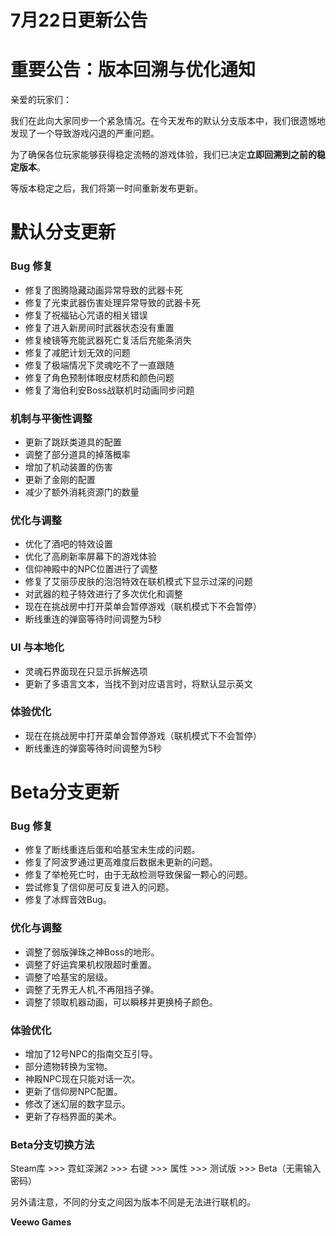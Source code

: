 # 7月22日更新公告

# 重要公告：版本回溯与优化通知

亲爱的玩家们：

我们在此向大家同步一个紧急情况。在今天发布的默认分支版本中，我们很遗憾地发现了一个导致游戏闪退的严重问题。

为了确保各位玩家能够获得稳定流畅的游戏体验，我们已决定**立即回溯到之前的稳定版本**。

等版本稳定之后，我们将第一时间重新发布更新。

# 默认分支更新

### **Bug 修复**

* 修复了图腾隐藏动画异常导致的武器卡死
* 修复了光束武器伤害处理异常导致的武器卡死
* 修复了祝福钻心咒语的相关错误
* 修复了进入新房间时武器状态没有重置
* 修复棱镜等充能武器死亡复活后充能条消失
* 修复了减肥计划无效的问题
* 修复了极端情况下灵魂吃不了一直跟随
* 修复了角色预制体眼皮材质和颜色问题
* 修复了海伯利安Boss战联机时动画同步问题
### **机制与平衡性调整**

* 更新了跳跃类道具的配置
* 调整了部分道具的掉落概率
* 增加了机动装置的伤害
* 更新了金刚的配置
* 减少了额外消耗资源门的数量
### **优化与调整**

* 优化了酒吧的特效设置
* 优化了高刷新率屏幕下的游戏体验
* 信仰神殿中的NPC位置进行了调整
* 修复了艾丽莎皮肤的泡泡特效在联机模式下显示过深的问题
* 对武器的粒子特效进行了多次优化和调整
* 现在在挑战房中打开菜单会暂停游戏（联机模式下不会暂停）
* 断线重连的弹窗等待时间调整为5秒
### **UI 与本地化**

* 灵魂石界面现在只显示拆解选项
* 更新了多语言文本，当找不到对应语言时，将默认显示英文
### **体验优化**

* 现在在挑战房中打开菜单会暂停游戏（联机模式下不会暂停）
* 断线重连的弹窗等待时间调整为5秒
# Beta分支更新

### **Bug 修复**

* 修复了断线重连后蛋和哈基宝未生成的问题。
* 修复了阿波罗通过更高难度后数据未更新的问题。
* 修复了举枪死亡时，由于无敌检测导致保留一颗心的问题。
* 尝试修复了信仰房可反复进入的问题。
* 修复了冰辉音效Bug。
### **优化与调整**

* 调整了弱版弹珠之神Boss的地形。
* 调整了好运宾果机权限超时重置。
* 调整了哈基宝的层级。
* 调整了无界无人机,不再阻挡子弹。
* 调整了领取机器动画，可以瞬移并更换椅子颜色。
### **体验优化**

* 增加了12号NPC的指南交互引导。
* 部分遗物转换为宝物。
* 神殿NPC现在只能对话一次。
* 更新了信仰房NPC配置。
* 修改了迷幻层的数字显示。
* 更新了存档界面的美术。
### Beta分支切换方法

Steam库 >>> 霓虹深渊2 >>> 右键 >>> 属性 >>> 测试版 >>> Beta（无需输入密码）

另外请注意，不同的分支之间因为版本不同是无法进行联机的。

**Veewo Games**

